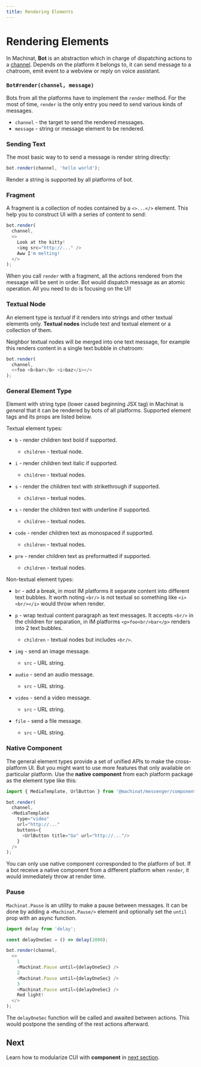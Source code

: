 ```yaml
---
title: Rendering Elements
---
```


# Rendering Elements

In Machinat, **Bot** is an abstraction which in charge of dispatching actions to a [channel](receiving-events.md#the-channel). Depends on the platform it belongs to, it can send message to a chatroom, emit event to a webview or reply on voice assistant.

### `Bot#render(channel, message)`

Bots from all the platforms have to implement the `render` method. For the most of time, `render` is the only entry you need to send various kinds of messages.

- `channel` - the target to send the rendered messages.
- `message` - string or message element to be rendered.

### Sending Text

The most basic way to to send a message is render string directly:

```js
bot.render(channel, 'hello world');
```

Render a string is supported by all platforms of bot.

### Fragment

A fragment is a collection of nodes contained by a `<>...</>` element. This help you to construct UI with a series of content to send:

```js
bot.render(
  channel,
  <>
    Look at the kitty!
    <img src="http://..." />
    Aww I'm melting!
  </>
);
```

When you call `render` with a fragment, all the actions rendered from the message will be sent in order. Bot would dispatch message as an atomic operation. All you need to do is focusing on the UI!

### Textual Node

An element type is *textual* if it renders into strings and other textual elements only. **Textual nodes** include text and textual element or a collection of them.

Neighbor textual nodes will be merged into one text message, for example this renders content in a single text bubble in chatroom:

```js
bot.render(
  channel,
  <>foo <b>bar</b> <i>baz</i></>
);
```

### General Element Type

Element with string type (lower cased beginning JSX tag) in Machinat is _general_ that it can be rendered by bots of all platforms. Supported element tags and its props are listed below.

Textual element types:

- `b` - render children text bold if supported.
  - `children` - textual node.


- `i` - render children text italic if supported.
  - `children` - textual nodes.


- `s` - render the children text with strikethrough if supported.
  - `children` - textual nodes.


- `s` - render the children text with underline if supported.
  - `children` - textual nodes.


- `code` - render children text as monospaced if supported.
  - `children` - textual nodes.


- `pre` - render children text as preformatted if supported.
  - `children` - textual nodes.


Non-textual element types:

- `br` - add a break, in most IM platforms it separate content into different text bubbles. It worth noting `<br/>` is not textual so something like `<i><br/></i>` would throw when render.

- `p` - wrap textual content paragraph as text messages. It accepts `<br/>` in the children for separation, in IM platforms `<p>foo<br/>bar</p>` renders into 2 text bubbles.
  - `children` - textual nodes but includes `<br/>`.


- `img` - send an image message.
  - `src` - URL string.


- `audio` - send an audio message.
  - `src` - URL string.


- `video` - send a video message.
  - `src` - URL string.


- `file` - send a file message.
  - `src` - URL string.

### Native Component

The general element types provide a set of unified APIs to make the cross-platform UI. But you might want to use more features that only available on particular platform. Use the **native component** from each platform package as the element type like this:

```js
import { MediaTemplate, UrlButton } from '@machinat/messenger/components'

bot.render(
  channel,
  <MediaTemplate
    type="video"
    url="http://..."
    buttons={
      <UrlButton title="Go" url="http://..."/>
    }
  />
);
```

You can only use native component corresponded to the platform of bot. If a bot receive a native component from a different platform when `render`, it would immediately throw at render time.

### Pause

`Machinat.Pause` is an utility to make a pause between messages. It can be done by adding a `<Machinat.Pause/>` element and optionally set the `until` prop with an async function.


```js
import delay from 'delay';

const delayOneSec = () => delay(1000);

bot.render(channel,
  <>
    1
    <Machinat.Pause until={delayOneSec} />
    2
    <Machinat.Pause until={delayOneSec} />
    3
    <Machinat.Pause until={delayOneSec} />
    Red light!
  </>
);
```

The `delayOneSec` function will be called and awaited between actions. This would postpone the sending of the rest actions afterward.

## Next

Learn how to modularize CUI with **component** in [next section](components-for-cui.md).
